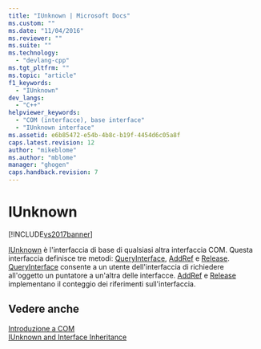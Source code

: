 ```yaml
---
title: "IUnknown | Microsoft Docs"
ms.custom: ""
ms.date: "11/04/2016"
ms.reviewer: ""
ms.suite: ""
ms.technology: 
  - "devlang-cpp"
ms.tgt_pltfrm: ""
ms.topic: "article"
f1_keywords: 
  - "IUnknown"
dev_langs: 
  - "C++"
helpviewer_keywords: 
  - "COM (interfacce), base interface"
  - "IUnknown interface"
ms.assetid: e6b85472-e54b-4b8c-b19f-4454d6c05a8f
caps.latest.revision: 12
author: "mikeblome"
ms.author: "mblome"
manager: "ghogen"
caps.handback.revision: 7
---
```

# IUnknown
[!INCLUDE[vs2017banner](../assembler/inline/includes/vs2017banner.md)]

[IUnknown](http://msdn.microsoft.com/library/windows/desktop/ms680509) è l'interfaccia di base di qualsiasi altra interfaccia COM.  Questa interfaccia definisce tre metodi: [QueryInterface](http://msdn.microsoft.com/library/windows/desktop/ms682521), [AddRef](http://msdn.microsoft.com/library/windows/desktop/ms691379) e [Release](http://msdn.microsoft.com/library/windows/desktop/ms682317).  [QueryInterface](http://msdn.microsoft.com/library/windows/desktop/ms682521) consente a un utente dell'interfaccia di richiedere all'oggetto un puntatore a un'altra delle interfacce.  [AddRef](http://msdn.microsoft.com/library/windows/desktop/ms691379) e [Release](http://msdn.microsoft.com/library/windows/desktop/ms682317) implementano il conteggio dei riferimenti sull'interfaccia.  
  
## Vedere anche  
 [Introduzione a COM](../atl/introduction-to-com.md)   
 [IUnknown and Interface Inheritance](http://msdn.microsoft.com/library/windows/desktop/ms692713)